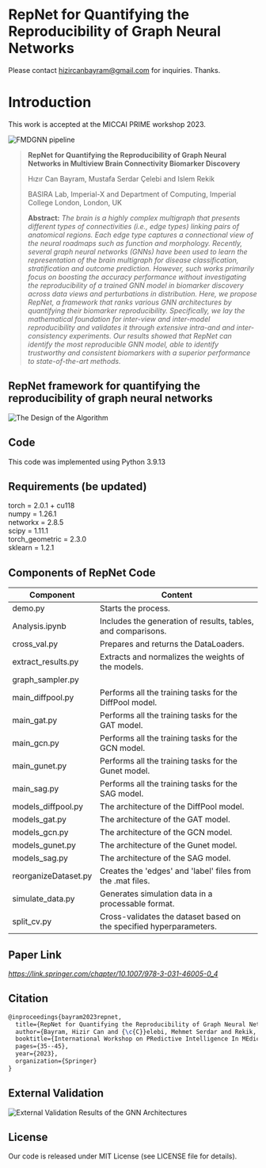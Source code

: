 # RepNet for Quantifying the Reproducibility of Graph Neural Networks
Please contact hizircanbayram@gmail.com for inquiries. Thanks. 

# Introduction
This work is accepted at the MICCAI PRIME workshop 2023.

![FMDGNN pipeline](Fig1.png)

>**RepNet for Quantifying the Reproducibility of Graph Neural Networks in Multiview Brain Connectivity Biomarker Discovery**
>
> Hızır Can Bayram, Mustafa Serdar Çelebi and Islem Rekik
>
> BASIRA Lab, Imperial-X and Department of Computing, Imperial College London, London, UK
>
> **Abstract:** *The brain is a highly complex multigraph that presents different types of connectivities (i.e., edge types) linking pairs of anatomical regions. Each edge type captures a connectional view of the neural roadmaps such as function and morphology. Recently, several graph neural networks (GNNs) have been used to learn the representation of the brain multigraph for disease classification, stratification and outcome prediction. However, such works primarily focus on boosting the accuracy performance without investigating the reproducibility of a trained GNN model in biomarker discovery across data views and perturbations in distribution. Here, we propose RepNet, a framework that ranks various GNN architectures by quantifying their biomarker reproducibility. Specifically, we lay the mathematical foundation for inter-view and inter-model reproducibility and validates it through extensive intra-and and inter-consistency experiments. Our results showed that RepNet can identify the most reproducible GNN model, able to identify trustworthy and consistent biomarkers with a superior performance to state-of-the-art methods.*

##  RepNet framework for quantifying the reproducibility of graph neural networks
![The Design of the Algorithm](![mainfigure](https://github.com/basiralab/Fed-CBT/assets/23126077/67affb57-a055-4773-a99d-bc93f0e64cf0))

## Code
This code was implemented using Python 3.9.13

## Requirements (be updated)
torch = 2.0.1 + cu118 \
numpy = 1.26.1 \
networkx = 2.8.5 \
scipy = 1.11.1 \
torch_geometric = 2.3.0 \
sklearn = 1.2.1 

## Components of RepNet Code
| Component | Content |
| ------ | ------ |
| demo.py | Starts the process. |
| Analysis.ipynb | Includes the generation of results, tables, and comparisons. |
| cross_val.py | Prepares and returns the DataLoaders. |
| extract_results.py | Extracts and normalizes the weights of the models. |
| graph_sampler.py | 
| main_diffpool.py | Performs all the training tasks for the DiffPool model. |
| main_gat.py | Performs all the training tasks for the GAT model. |
| main_gcn.py | Performs all the training tasks for the GCN model. |
| main_gunet.py | Performs all the training tasks for the Gunet model. |
| main_sag.py | Performs all the training tasks for the SAG model. |
| models_diffpool.py | The architecture of the DiffPool model. |
| models_gat.py | The architecture of the GAT model. |
| models_gcn.py | The architecture of the GCN model. |
| models_gunet.py | The architecture of the Gunet model. |
| models_sag.py | The architecture of the SAG model. |
| reorganizeDataset.py | Creates the 'edges' and 'label' files from the .mat files. |
| simulate_data.py | Generates simulation data in a processable format. |
| split_cv.py | Cross-validates the dataset based on the specified hyperparameters. |

## Paper Link
*https://link.springer.com/chapter/10.1007/978-3-031-46005-0_4*

## Citation
```latex
@inproceedings{bayram2023repnet,
  title={RepNet for Quantifying the Reproducibility of Graph Neural Networks in Multiview Brain Connectivity Biomarker Discovery},
  author={Bayram, Hizir Can and {\c{C}}elebi, Mehmet Serdar and Rekik, Islem},
  booktitle={International Workshop on PRedictive Intelligence In MEdicine},
  pages={35--45},
  year={2023},
  organization={Springer}
}
```
## External Validation
![External Validation Results of the GNN Architectures](https://github.com/basiralab/Fed-CBT/assets/23126077/a491d4d4-f174-4fe6-9e93-323326145973)

## License
Our code is released under MIT License (see LICENSE file for details).



